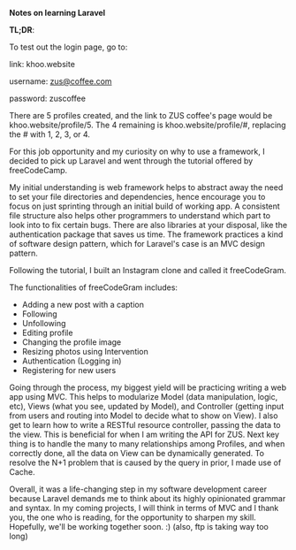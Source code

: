 <strong>Notes on learning Laravel</strong>

<strong>TL;DR</strong>: 

To test out the login page, go to: 

link: khoo.website 

username: zus@coffee.com

password: zuscoffee

There are 5 profiles created, and the link to ZUS coffee's page would be 
khoo.website/profile/5. The 4 remaining is khoo.website/profile/#, replacing the # with 1, 2, 3, or 4. 

For this job opportunity and my curiosity on why to use a framework, I decided to pick up Laravel and went through the tutorial offered by freeCodeCamp. 

My initial understanding is web framework helps to abstract away the need to set your file directories and dependencies, hence encourage you to focus on just sprinting through an initial build of working app. A consistent file structure also helps other programmers to understand which part to look into to fix certain bugs. There are also libraries at your disposal, like the authentication package that saves us time. The framework practices a kind of software design pattern, which for Laravel's case is an MVC design pattern. 

Following the tutorial, I built an Instagram clone and called it freeCodeGram. 

The functionalities of freeCodeGram includes: 
 - Adding a new post with a caption
 - Following 
 - Unfollowing
 - Editing profile
 - Changing the profile image
 - Resizing photos using Intervention
 - Authentication (Logging in) 
 - Registering for new users 

Going through the process, my biggest yield will be practicing writing a web app using MVC. This helps to modularize Model (data manipulation, logic, etc), Views (what you see, updated by Model), and Controller (getting input from users and routing into Model to decide what to show on View). I also get to learn how to write a RESTful resource controller, passing the data to the view. This is beneficial for when I am writing the API for ZUS. Next key thing is to handle the many to many relationships among Profiles, and when correctly done, all the data on View can be dynamically generated. To resolve the N+1 problem that is caused by the query in prior, I made use of Cache. 

Overall, it was a life-changing step in my software development career because Laravel demands me to think about its highly opinionated grammar and syntax. In my coming projects, I will think in terms of MVC and I thank you, the one who is reading, for the opportunity to sharpen my skill. Hopefully, we'll be working together soon. :) 
(also, ftp is taking way too long) 
